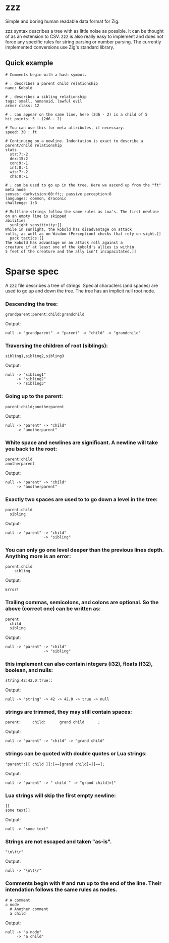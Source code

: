 # zzz

Simple and boring human readable data format for Zig.

zzz syntax describes a tree with as little noise as possible. It can be thought of as an extension to CSV. zzz is also really easy to implement and does not force any specific rules for string parsing or number parsing. The currently implemented conversions use Zig's standard library.

## Quick example

```
# Comments begin with a hash symbol.

# : describes a parent child relationship
name: Kobold

# , describes a sibling relationship
tags: small, humanoid, lawful evil
armor class: 12

# : can appear on the same line, here (2d6 - 2) is a child of 5
hit points: 5 : (2d6 - 2)

# You can use this for meta attributes, if necessary.
speed: 30 : ft

# Continuing on a newline. Indentation is exact to describe a parent/child relationship
stats
  str:7:-2
  dex:15:2
  con:9:-1
  int:8:-1
  wis:7:-2
  cha:8:-1

# ; can be used to go up in the tree. Here we ascend up from the "ft" meta node
senses: darkvision:60:ft;; passive perception:8
languages: common, draconic
challenge: 1:8

# Multline strings follow the same rules as Lua's. The first newline on an empty line is skipped
abilities
  sunlight sensitivity:[[
While in sunlight, the kobold has disadvantage on attack
rolls, as well as on Wisdom (Perception) checks that rely on sight.]]
  pack tactics:[[
The kobold has advantage on an attack roll against a
creature if at least one of the kobold's allies is within
5 feet of the creature and the ally isn't incapacitated.]]
```

# Sparse spec

A zzz file describes a tree of strings. Special characters (and spaces) are used to go up and down the tree. The tree has an implicit null root node.

### Descending the tree:
```
grandparent:parent:child:grandchild
```
Output:
```
null -> "grandparent" -> "parent" -> "child" -> "grandchild"
```

### Traversing the children of root (siblings):
```
sibling1,sibling2,sibling3
```
Output:
```
null -> "sibling1"
     -> "sibling2"
     -> "sibling3"
```

### Going up to the parent:
```
parent:child;anotherparent
```
Output:
```
null -> "parent" -> "child"
     -> "anotherparent"
```

### White space and newlines are significant. A newline will take you back to the root:
```
parent:child
anotherparent
```
Output:
```
null -> "parent" -> "child"
     -> "anotherparent"
```

### Exactly two spaces are used to to go down a level in the tree:
```
parent:child
  sibling
```
Output:
```
null -> "parent" -> "child"
                 -> "sibling"
```

### You can only go one level deeper than the previous lines depth. Anything more is an error:
```
parent:child
    sibling
```
Output:
```
Error!
```

### Trailing commas, semicolons, and colons are optional. So the above (correct one) can be written as:
```
parent
  child
  sibling
```
Output:
```
null -> "parent" -> "child"
                 -> "sibling"
```

### this implement can also contain integers (i32), floats (f32), boolean, and nulls:
```
string:42:42.0:true::
```
Output:
```
null -> "string" -> 42 -> 42.0 -> true -> null
```

### strings are trimmed, they may still contain spaces:
```
parent:     child:      grand child      ;
```
Output:
```
null -> "parent" -> "child" -> "grand child"
```

### strings can be quoted with double quotes or Lua strings:
```
"parent":[[ child ]]:[==[grand child]=]]==];
```
Output:
```
null -> "parent" -> " child " -> "grand child]=]"
```

### Lua strings will skip the first empty newline:
```
[[
some text]]
```
Output:
```
null -> "some text"
```

### Strings are not escaped and taken "as-is".
```
"\n\t\r"
```
Output:
```
null -> "\n\t\r"
```

### Comments begin with # and run up to the end of the line. Their intendation follows the same rules as nodes.
```
# A comment
a node
  # Another comment
  a child
```
Output:
```
null -> "a node"
     -> "a child"
```